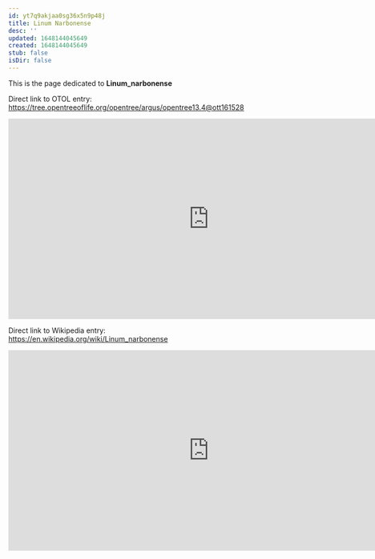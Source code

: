 ```yaml
---
id: yt7q9akjaa0sg36x5n9p48j
title: Linum Narbonense
desc: ''
updated: 1648144045649
created: 1648144045649
stub: false
isDir: false
---
```

This is the page dedicated to **Linum_narbonense**


Direct link to OTOL entry: https://tree.opentreeoflife.org/opentree/argus/opentree13.4@ott161528



<html>
    <body>
    <iframe src="https://tree.opentreeoflife.org/opentree/argus/opentree13.4@ott161528"
    width="800" height="400" frameborder="0" allowfullscreen> </iframe>
    </body>
</html>
    


Direct link to Wikipedia entry: https://en.wikipedia.org/wiki/Linum_narbonense



<html>
    <body>
    <iframe src="https://en.wikipedia.org/wiki/Linum_narbonense"
    width="800" height="400" frameborder="0" allowfullscreen> </iframe>
    </body>
</html>
    
